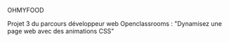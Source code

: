 OHMYFOOD

Projet 3 du parcours développeur web Openclassrooms : "Dynamisez une page web avec des animations CSS"